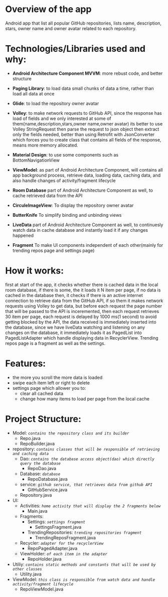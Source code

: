 Overview of the app
===

Android app that list all popular GitHub repositories, lists name, description, stars, owner name and owner avatar related to each repository.


Technologies/Libraries used and why:
===

* **Android Architecture Component MVVM**:  more rebust code, and better structure

* **Paging Library**:							to load data small chunks of data a time, rather than load all data at once

* **Glide**:									to load the repository owner avatar

* **Volley**:									to make network requests to GitHub API, since the response has load of fields and we only interested at some of them(name,description,stars,owner name,owner avatar) its better to use Volley StringRequest then parse the request to json object then extract only the fields needed, better than using Retrofit with JsonConverter which forces you to create class that contains all fields of the response, means more memory allocated.

* **Material Design**: 							to use some components such as BottomNavigationView

* **ViewModel**:								as part of Android Architecture Component, will contains all app background process, retrieve data, loading data, caching data, and also handle changes of activity/fragment lifecycle

* **Room Database**								part of Android Architecture Component as well, to cache retrieved data from the API

* **CirculeImageView**:							To display the repository owner avatar

* **ButterKnife**								To simplify binding and unbinding views

* **LiveData**									part of Android Architecture Component as well, to continuesly watch data in cache database and instantly load it if any changes happened

* **Fragment** 									To make UI components independent of each other(mainly for trending repos page and settings page)

How it works:
===
	
first at start of the app, it checks whether there is cached data in the local room database, if there is some, the it loads it N item per page, if no data is cached in the database then, it checks if there is an active internet connection to retrieve data from the GitHub API, if so them it makes network requests using Volley to get data, but before each request the page number that will be passed to the API is inceremented, then each request retrieves 30 item per page, each request is delayed by 1000 ms(1 second) to avoid getting blocked by the API, the data received is immediately inserted into the database, since we have liveData watching and listening on any changes on the database, it immediately loads it as PagedList into PagedListAdapter which handle displaying data in RecyclerView.
	Trending repos page is a fragment as well as the settings.


Features:
===

* the more you scroll the more data is loaded
* swipe each item left or right to delete
* settings page which allower you to:
	* clear all cached data
	* change how many items to load per page from the local cache

Project Structure:
===

* Model:    *`contains the repository class and its builder`*
	* Repo.java
	* RepoBuilder.java
* repository:  *`contains classes that will be responsible of retrieving and caching data`*
	* Dao:  *`contains the database access object(dao) which directly query the database`*
		* RepoDao.java
	* Database:  *`database`*
		* RepoDatabase.java 
	* service:  *`github service, that retrieves data from github API`*
		* GitHubService.java
	* Repository.java
* UI:
	* Activities:  *`home activity that will display the 2 fragments below`*
		* Main.java
	* Fragments:
		* Settings:  *`settings fragment`*
			* SettingsFragment.java
		* TrendingRepositories: *`trending repositories fragment`*
			* TrendingReposFragment.java
	* Recycler:  *`adapter for the recyclerView`*
		* RepoPagedAdapter.java
	* ViewHolder:  *`of each item in the adapter`*
		* RepoHolder.java
* Utiliy:  *`contains static methods and constants that will be used by other classes`*
	* Utility.java
* ViewModel:  *`this class is responsible from watch data and handle activity/fragment lifecycle`*
	* RepoViewModel.java
